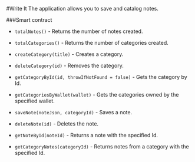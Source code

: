 #Write It
The application allows you to save and catalog notes.

###Smart contract


- `totalNotes()` - Returns the number of notes created.

- `totalCategories()` - Returns the number of categories created.

- `createCategory(title)` - Creates a category.

- `deleteCategory(id)` - Removes the category.

- `getCategoryById(id, throwIfNotFound = false)` - Gets the category by Id.

- `getCategoriesByWallet(wallet)` - Gets the categories owned by the specified wallet.

- `saveNote(noteJson, categoryId)` - Saves a note.

- `deleteNote(id)` - Deletes the note.

- `getNoteById(noteId)` - Returns a note with the specified Id.

- `getCategoryNotes(categoryId)` - Returns notes from a category with the specified Id.